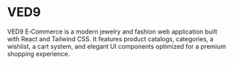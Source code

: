 # VED9
VED9 E‑Commerce is a modern jewelry and fashion web application built with React and Tailwind CSS. It features product catalogs, categories, a wishlist, a cart system, and elegant UI components optimized for a premium shopping experience.
